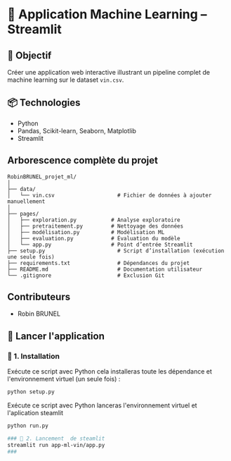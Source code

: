 # 🍷 Application Machine Learning – Streamlit

## 🎯 Objectif
Créer une application web interactive illustrant un pipeline complet de machine learning sur le dataset `vin.csv`.

## 📦 Technologies
- Python
- Pandas, Scikit-learn, Seaborn, Matplotlib
- Streamlit

## Arborescence complète du projet
```plaintext
RobinBRUNEL_projet_ml/
│
├── data/
│   └── vin.csv                    # Fichier de données à ajouter manuellement
│
├── pages/
│   ├── exploration.py           # Analyse exploratoire
│   ├── pretraitement.py         # Nettoyage des données
│   ├── modélisation.py          # Modélisation ML
│   ├── evaluation.py            # Évaluation du modèle
│   └── app.py                   # Point d’entrée Streamlit
├── setup.py                       # Script d’installation (exécution une seule fois)
├── requirements.txt               # Dépendances du projet
├── README.md                      # Documentation utilisateur
└── .gitignore                     # Exclusion Git
```

## Contributeurs
- Robin BRUNEL

## 🚀 Lancer l'application

### 🔧 1. Installation 
Exécute ce script avec Python cela installeras toute les dépendance et l'environnement virtuel  (un seule fois) :
```bash
python setup.py
```
Exécute ce script avec Python lanceras l'environnement virtuel et l'aplication steamlit
```bash
python run.py

### 🔧 2. Lancement  de steamlit
streamlit run app-ml-vin/app.py
### 